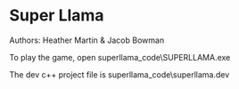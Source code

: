 Super Llama
===========
Authors: Heather Martin & Jacob Bowman

To play the game, open superllama_code\SUPERLLAMA.exe

The dev c++ project file is superllama_code\superllama.dev

